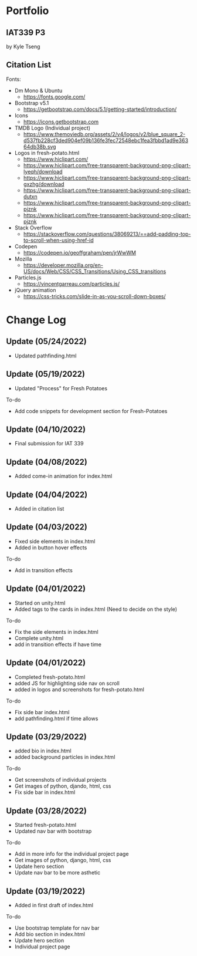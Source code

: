 ﻿# Portfolio

IAT339 P3
---------

by Kyle Tseng

## Citation List
Fonts:
- Dm Mono & Ubuntu
  - https://fonts.google.com/
- Bootstrap v5.1
  - https://getbootstrap.com/docs/5.1/getting-started/introduction/
- Icons
  - https://icons.getbootstrap.com
- TMDB Logo (Individual project)
  - https://www.themoviedb.org/assets/2/v4/logos/v2/blue_square_2-d537fb228cf3ded904ef09b136fe3fec72548ebc1fea3fbbd1ad9e36364db38b.svg
- Logos in fresh-potato.html
  - https://www.hiclipart.com/
  - https://www.hiclipart.com/free-transparent-background-png-clipart-lyeqh/download
  - https://www.hiclipart.com/free-transparent-background-png-clipart-gxzhg/download
  - https://www.hiclipart.com/free-transparent-background-png-clipart-dutxn
  - https://www.hiclipart.com/free-transparent-background-png-clipart-pjznk
  - https://www.hiclipart.com/free-transparent-background-png-clipart-pjznk
- Stack Overflow
  - https://stackoverflow.com/questions/38069213/==add-padding-top-to-scroll-when-using-href-id
- Codepen
  - https://codepen.io/geoffgraham/pen/jrWwWM
- Mozilla
  - https://developer.mozilla.org/en-US/docs/Web/CSS/CSS_Transitions/Using_CSS_transitions
- Particles.js
  - https://vincentgarreau.com/particles.js/
- jQuery animation
  - https://css-tricks.com/slide-in-as-you-scroll-down-boxes/

# Change Log
## Update (05/24/2022)
- Updated pathfinding.html
## Update (05/19/2022)
- Updated "Process" for Fresh Potatoes

To-do
- Add code snippets for development section for Fresh-Potatoes
## Update (04/10/2022)
- Final submission for IAT 339
## Update (04/08/2022)
- Added come-in animation for index.html
## Update (04/04/2022)
- Added in citation list 
## Update (04/03/2022)
- Fixed side elements in index.html
- Added in button hover effects

To-do
- Add in transition effects
## Update (04/01/2022)
- Started on unity.html
- Added tags to the cards in index.html (Need to decide on the style)
  
To-do
- Fix the side elements in index.html
- Complete unity.html
- add in transition effects if have time
## Update (04/01/2022)
- Completed fresh-potato.html
- added JS for highlighting side nav on scroll
- added in logos and screenshots for fresh-potato.html

To-do
- Fix side bar index.html
- add pathfinding.html if time allows
## Update (03/29/2022)
- added bio in index.html
- added background particles in index.html

To-do
- Get screenshots of individual projects
- Get images of python, djando, html, css
- Fix side bar in index.html
## Update (03/28/2022)
- Started fresh-potato.html
- Updated nav bar with bootstrap

To-do
- Add in more info for the individual project page
- Get images of python, django, html, css
- Update hero section
- Update nav bar to be more asthetic
## Update (03/19/2022)
- Added in first draft of index.html

To-do
- Use bootstrap template for nav bar
- Add bio section in index.html
- Update hero section
- Individual project page
